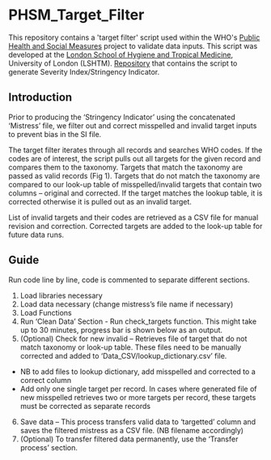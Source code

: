 # PHSM_Target_Filter
This repository contains a 'target filter' script used within the WHO's [Public Health and Social Measures](https://phsm.euro.who.int) project to validate data inputs. This script was developed at the [London School of Hygiene and Tropical Medicine](https://www.lshtm.ac.uk), University of London (LSHTM).
[Repository](https://github.com/lshtm-gis/WHO-PHSM) that contains the script to generate Severity Index/Stringency Indicator. 

## Introduction
Prior to producing the ‘Stringency Indicator’ using the concatenated ‘Mistress’ file, we filter out and correct misspelled and invalid target inputs to prevent bias in the SI file.

The target filter iterates through all records and searches WHO codes. If the codes are of interest, the script pulls out all targets for the given record and compares them to the taxonomy. Targets that match the taxonomy are passed as valid records (Fig 1). Targets that do not match the taxonomy are compared to our look-up table of misspelled/invalid targets that contain two columns – original and corrected. If the target matches the lookup table, it is corrected otherwise it is pulled out as an invalid target. 

List of invalid targets and their codes are retrieved as a CSV file for manual revision and correction. Corrected targets are added to the look-up table for future data runs.

## Guide 
Run code line by line, code is commented to separate different sections. 

1.	Load libraries necessary 
2.	Load data necessary (change mistress’s file name if necessary)
3.	Load Functions
4.	Run ‘Clean Data’ Section - Run check_targets function. This might take up to 30 minutes, progress bar is shown below as an output.
5.	(Optional) Check for new invalid – Retrieves file of target that do not match taxonomy or look-up table. These files need to be manually corrected and added to ‘Data_CSV/lookup_dictionary.csv’ file.
  * NB to add files to lookup dictionary, add misspelled and corrected to a correct column
  * Add only one single target per record. In cases where generated file of new misspelled retrieves two or more targets per record, these targets must be corrected as separate records 
6.	Save data – This process transfers valid data to ‘targetted’ column and saves the filtered mistress as a CSV file. (NB filename accordingly)
7.	(Optional) To transfer filtered data permanently, use the ‘Transfer process’ section.    

